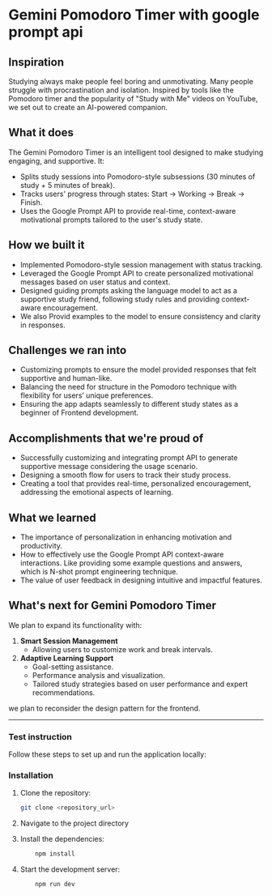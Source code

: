 # Gemini Pomodoro Timer with google prompt api

## Inspiration  
Studying always make people feel boring and unmotivating. Many people struggle with procrastination and isolation. Inspired by tools like the Pomodoro timer and the popularity of "Study with Me" videos on YouTube, we set out to create an AI-powered companion.  

## What it does  
The Gemini Pomodoro Timer is an intelligent tool designed to make studying engaging, and supportive. It:  
- Splits study sessions into Pomodoro-style subsessions (30 minutes of study + 5 minutes of break).  
- Tracks users' progress through states: Start → Working → Break → Finish.  
- Uses the Google Prompt API to provide real-time, context-aware motivational prompts tailored to the user's study state.  

## How we built it  
- Implemented Pomodoro-style session management with status tracking.  
- Leveraged the Google Prompt API to create personalized motivational messages based on user status and context.  
- Designed guiding prompts asking the language model to act as a supportive study friend, following study rules and providing context-aware encouragement.  
- We also Provid examples to the model to ensure consistency and clarity in responses.  

## Challenges we ran into  
- Customizing prompts to ensure the model provided responses that felt supportive and human-like.  
- Balancing the need for structure in the Pomodoro technique with flexibility for users’ unique preferences.  
- Ensuring the app adapts seamlessly to different study states as a beginner of Frontend development. 

## Accomplishments that we're proud of  
- Successfully customizing and integrating prompt API to generate supportive message considering the usage scenario.
- Designing a smooth flow for users to track their study process.  
- Creating a tool that provides real-time, personalized encouragement, addressing the emotional aspects of learning.  

## What we learned  
- The importance of personalization in enhancing motivation and productivity.  
- How to effectively use the Google Prompt API context-aware interactions.  Like providing some example questions and answers, which is N-shot prompt engineering technique.
- The value of user feedback in designing intuitive and impactful features.  

## What's next for Gemini Pomodoro Timer  
We plan to expand its functionality with:  
1. **Smart Session Management**  
   - Allowing users to customize work and break intervals.  
2. **Adaptive Learning Support**  
   - Goal-setting assistance.  
   - Performance analysis and visualization.  
   - Tailored study strategies based on user performance and expert recommendations. 

we plan to reconsider the design pattern for the frontend. 


---
### Test instruction
Follow these steps to set up and run the application locally:

### Installation

1. Clone the repository:
   ```bash
   git clone <repository_url> 

2. Navigate to the project directory

3. Install the dependencies:
    ```bash
        npm install

4. Start the development server:
    ```bash
        npm run dev


